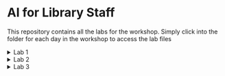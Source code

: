 # AI for Library Staff

This repository contains all the labs for the workshop. Simply click into the folder for each day in the workshop to access the lab files

<details>
    <summary>Lab 1</summary>
    &emsp;&emsp;<a href="./Lab 1/Lab 1.1 - Introduction to GAI Tools/">Lab 1.1 - Introduction to GAI Tools</a><br>
    &emsp;&emsp;<a href="./Lab 1/Lab 1.2 - GAI in Action/">Lab 1.2 - GAI in Action</a>
</details>
<details>
    <summary>Lab 2</summary>
    &emsp;&emsp;<br>
    &emsp;&emsp;
</details>
<details>
    <summary>Lab 3</summary>
    &emsp;&emsp;<a href="./Lab 3/Lab 3.1 - Transforming Library Functions with Generative AI/">Lab 3.1 - Transforming Library Functions with Generative AI</a><br>
    &emsp;&emsp;
</details>
